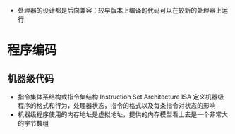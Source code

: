 * 处理器的设计都是后向兼容：较早版本上编译的代码可以在较新的处理器上运行

# 程序编码

## 机器级代码

* 指令集体系结构或指令集结构 Instruction Set Architecture ISA 定义机器级程序的格式和行为，处理器状态，指令的格式以及每条指令对状态的影响
* 机器级程序使用的内存地址是虚拟地址，提供的内存模型看上去是一个非常大的字节数组